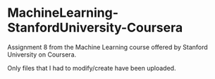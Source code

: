 # MachineLearning-StanfordUniversity-Coursera
Assignment 8 from the Machine Learning course offered by Stanford University on Coursera.

Only files that I had to modify/create have been uploaded.

